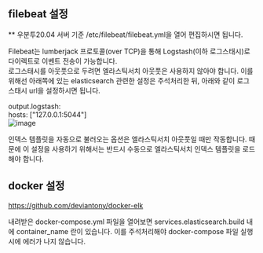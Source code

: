 ## filebeat 설정
** 우분투20.04 서버 기준 /etc/filebeat/filebeat.yml을 열어 편집하시면 됩니다. 
  
Filebeat는 lumberjack 프로토콜(over TCP)을 통해 Logstash(이하 로그스태시)로 다이렉트로 이벤트 전송이 가능합니다.   
로그스태시를 아웃풋으로 두려면 엘라스틱서치 아웃풋은 사용하지 않아야 합니다. 이를 위해선 아래쪽에 있는 elasticsearch 관련한 설정은 주석처리한 뒤, 아래와 같이 로그스태시 url을 설정하시면 됩니다.    

output.logstash:    
  hosts: ["127.0.0.1:5044"]            
![image](https://user-images.githubusercontent.com/76681523/166200351-a8941eb1-4fcc-423c-9b23-3867b5b4cae2.png)

인덱스 템플릿을 자동으로 불러오는 옵션은 엘라스틱서치 아웃풋일 때만 작동합니다. 때문에 이 설정을 사용하기 위해서는 반드시 수동으로 엘라스틱서치 인덱스 템플릿을 로드해야 합니다.            
 
## docker 설정

https://github.com/deviantony/docker-elk

내려받은 docker-compose.yml 파일을 열어보면 services.elasticsearch.build 내에 container_name 란이 있습니다. 이를 주석처리해야 docker-compose 파일 실행시에 에러가 나지 않습니다. 
